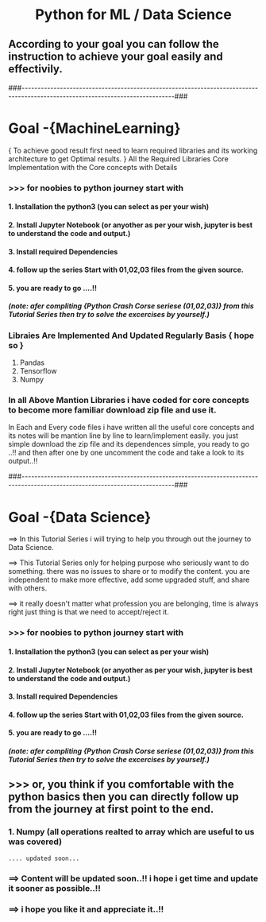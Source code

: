 # <center> Python for  ML / Data Science</center>
## According to your goal you can follow the instruction to achieve your goal easily and effectivily.
###------------------------------------------------------------------------------------------------------------------------------###
# Goal -{MachineLearning}
{ To achieve good result first need to learn required libraries and its working architecture to get Optimal results. }
All the Required Libraries Core Implementation with the Core concepts with Details

### >>> for noobies to python journey start with 
#### 1. Installation the python3 (you can select as per your wish)
#### 2. Install Jupyter Notebook (or anyother as per your wish, jupyter is best to understand the code and output.)
#### 3. Install required Dependencies 
#### 4. follow up the series Start with 01,02,03 files from the given source.
#### 5. you are ready to go ....!!
##### (note: afer compliting {Python Crash Corse seriese (01,02,03)} from this Tutorial Series then try to solve the excercises by yourself.)

### Libraies Are Implemented And Updated Regularly Basis { hope so }
 1. Pandas
 2. Tensorflow
 3. Numpy 

### In all Above Mantion Libraries i have coded for core concepts to become more familiar download zip file and use it.
In Each and Every code files i have written all the useful core concepts and its notes will be mantion line by line to learn/implement easily.
you just simple download the zip file and its dependences simple, you ready to go ..!!
and then after one by one uncomment the code and take a look to its output..!!
  
###------------------------------------------------------------------------------------------------------------------------------###                                            
# Goal -{Data Science}
==> In this Tutorial Series  i will trying to help you through out the journey to Data Science. 

==> This Tutorial Series only for helping purpose who seriously want to do something. there was no issues to share or to modify the content. you are independent to make more effective, add some upgraded stuff, and share with others.

==> it really doesn't matter what profession you are belonging, time is always right just thing is that we need to accept/reject it.
    
### >>> for noobies to python journey start with 
#### 1. Installation the python3 (you can select as per your wish)
#### 2. Install Jupyter Notebook (or anyother as per your wish, jupyter is best to understand the code and output.)
#### 3. Install required Dependencies 
#### 4. follow up the series Start with 01,02,03 files from the given source.
#### 5. you are ready to go ....!!
##### (note: afer compliting {Python Crash Corse seriese (01,02,03)} from this Tutorial Series then try to solve the excercises by yourself.)
    
    
## >>> or, you think if you comfortable with the python basics then you can directly follow up from the journey at first point to the end.
### 1. Numpy (all operations realted to array which are useful to us was covered)
    .... updated soon...    
    

### ==> Content will be updated soon..!! i hope i get time and update it sooner as possible..!!

### ==> i hope you like it and appreciate it..!!

